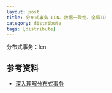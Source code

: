 ```yaml
---
layout: post
title: 分布式事务-LCN、数据一致性、全局ID
category: distribute
tags: [distribute]
---
```


分布式事务：lcn

## 参考资料 
- [深入理解分布式事务](https://www.cnblogs.com/biakia/p/6195142.html)

## 
